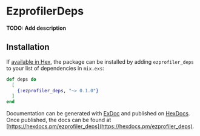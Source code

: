 # EzprofilerDeps

**TODO: Add description**

## Installation

If [available in Hex](https://hex.pm/docs/publish), the package can be installed
by adding `ezprofiler_deps` to your list of dependencies in `mix.exs`:

```elixir
def deps do
  [
    {:ezprofiler_deps, "~> 0.1.0"}
  ]
end
```

Documentation can be generated with [ExDoc](https://github.com/elixir-lang/ex_doc)
and published on [HexDocs](https://hexdocs.pm). Once published, the docs can
be found at [https://hexdocs.pm/ezprofiler_deps](https://hexdocs.pm/ezprofiler_deps).

